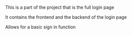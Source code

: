 This is a part of the project that is the full login page

It contains the frontend and the backend of the login page

Allows for a basic sign in function

